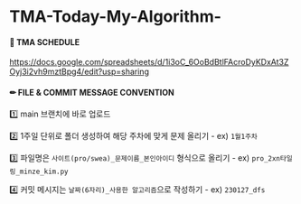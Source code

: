 # TMA-Today-My-Algorithm-

#### 📄 TMA SCHEDULE

https://docs.google.com/spreadsheets/d/1i3oC_6OoBdBtlFAcroDyKDxAt3ZOyj3i2vh9mztBpg4/edit?usp=sharing



#### ✏ FILE & COMMIT MESSAGE CONVENTION

1️⃣ main 브랜치에 바로 업로드

2️⃣ 1주일 단위로 폴더 생성하여 해당 주차에 맞게 문제 올리기 - ex) `1월1주차`

3️⃣ 파일명은 `사이트(pro/swea)_문제이름_본인아이디` 형식으로 올리기 - ex) `pro_2xn타일링_minze_kim.py`

4️⃣ 커밋 메시지는 `날짜(6자리)_사용한 알고리즘`으로 작성하기 - ex) `230127_dfs`
